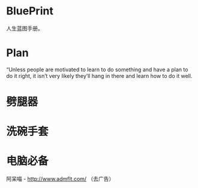# BluePrint
人生蓝图手册。

# Plan
“Unless people are motivated to learn to do
something and have a plan to do it right, it isn’t very
likely they’ll hang in there and learn how to do it
well. 

# 劈腿器
# 洗碗手套

# 电脑必备
阿呆喵 - http://www.admflt.com/ （去广告）
